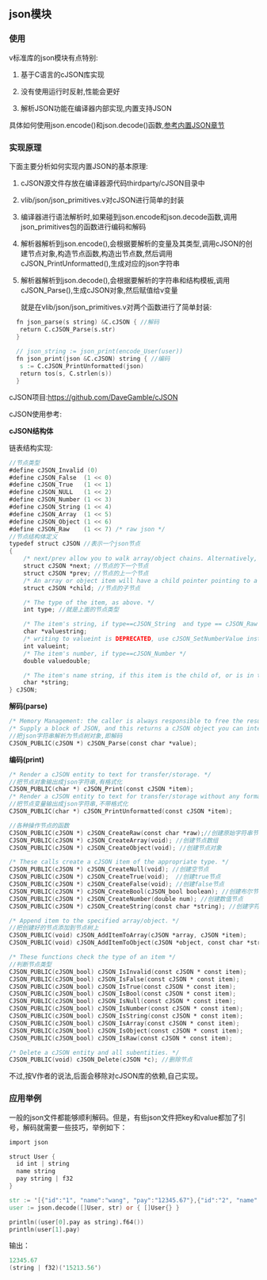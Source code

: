 ## json模块

### 使用

v标准库的json模块有点特别:

1. 基于C语言的cJSON库实现

2. 没有使用运行时反射,性能会更好

3. 解析JSON功能在编译器内部实现,内置支持JSON

具体如何使用json.encode()和json.decode()函数,[参考内置JSON章节](./json.md)

### 实现原理

下面主要分析如何实现内置JSON的基本原理:

1. cJSON源文件存放在编译器源代码thirdparty/cJSON目录中

2. vlib/json/json_primitives.v对cJSON进行简单的封装

3. 编译器进行语法解析时,如果碰到json.encode和json.decode函数,调用json_primitives包的函数进行编码和解码

4. 解析器解析到json.encode(),会根据要解析的变量及其类型,调用cJSON的创建节点对象,构造节点函数,构造出节点数,然后调用cJSON_PrintUnformatted(),生成对应的json字符串

5. 解析器解析到json.decode(),会根据要解析的字符串和结构模板,调用cJSON_Parse(),生成cJSON对象,然后赋值给v变量

   就是在vlib/json/json_primitives.v对两个函数进行了简单封装:

 ```v
   fn json_parse(s string) &C.cJSON { //解码
   	return C.cJSON_Parse(s.str)
   }
   
   // json_string := json_print(encode_User(user)) 
   fn json_print(json &C.cJSON) string { //编码
   	s := C.cJSON_PrintUnformatted(json)
   	return tos(s, C.strlen(s))
   }
 ```

   

cJSON项目:https://github.com/DaveGamble/cJSON

cJSON使用参考:

**cJSON结构体**

链表结构实现:

```v
//节点类型
#define cJSON_Invalid (0)
#define cJSON_False  (1 << 0)
#define cJSON_True   (1 << 1)
#define cJSON_NULL   (1 << 2)
#define cJSON_Number (1 << 3)
#define cJSON_String (1 << 4)
#define cJSON_Array  (1 << 5)
#define cJSON_Object (1 << 6)
#define cJSON_Raw    (1 << 7) /* raw json */
//节点结构体定义
typedef struct cJSON //表示一个json节点
{
    /* next/prev allow you to walk array/object chains. Alternatively, use GetArraySize/GetArrayItem/GetObjectItem */
    struct cJSON *next; //节点的下一个节点
    struct cJSON *prev; //节点的上一个节点
    /* An array or object item will have a child pointer pointing to a chain of the items in the array/object. */
    struct cJSON *child; //节点的子节点

    /* The type of the item, as above. */
    int type; //就是上面的节点类型

    /* The item's string, if type==cJSON_String  and type == cJSON_Raw */
    char *valuestring; 
    /* writing to valueint is DEPRECATED, use cJSON_SetNumberValue instead */
    int valueint;
    /* The item's number, if type==cJSON_Number */
    double valuedouble;

    /* The item's name string, if this item is the child of, or is in the list of subitems of an object. */
    char *string;
} cJSON;
```

**解码(parse)**

```v
/* Memory Management: the caller is always responsible to free the results from all variants of cJSON_Parse (with cJSON_Delete) and cJSON_Print (with stdlib free, cJSON_Hooks.free_fn, or cJSON_free as appropriate). The exception is cJSON_PrintPreallocated, where the caller has full responsibility of the buffer. */
/* Supply a block of JSON, and this returns a cJSON object you can interrogate. */
//把json字符串解析为节点树对象,即解码
CJSON_PUBLIC(cJSON *) cJSON_Parse(const char *value);
```

**编码(print)**

```v
/* Render a cJSON entity to text for transfer/storage. */
//把节点对象输出成json字符串,有格式化
CJSON_PUBLIC(char *) cJSON_Print(const cJSON *item);
/* Render a cJSON entity to text for transfer/storage without any formatting. */
//把节点变量输出成json字符串,不带格式化
CJSON_PUBLIC(char *) cJSON_PrintUnformatted(const cJSON *item);
```

```v
//各种操作节点的函数
CJSON_PUBLIC(cJSON *) cJSON_CreateRaw(const char *raw);//创建原始字符串节点
CJSON_PUBLIC(cJSON *) cJSON_CreateArray(void); //创建节点数组
CJSON_PUBLIC(cJSON *) cJSON_CreateObject(void); //创建节点对象

/* These calls create a cJSON item of the appropriate type. */
CJSON_PUBLIC(cJSON *) cJSON_CreateNull(void); //创建空节点
CJSON_PUBLIC(cJSON *) cJSON_CreateTrue(void);  //创建true节点
CJSON_PUBLIC(cJSON *) cJSON_CreateFalse(void); //创建false节点
CJSON_PUBLIC(cJSON *) cJSON_CreateBool(cJSON_bool boolean); //创建布尔节点
CJSON_PUBLIC(cJSON *) cJSON_CreateNumber(double num); //创建数值节点
CJSON_PUBLIC(cJSON *) cJSON_CreateString(const char *string); //创建字符串节点

/* Append item to the specified array/object. */
//把创建好的节点添加到节点树上
CJSON_PUBLIC(void) cJSON_AddItemToArray(cJSON *array, cJSON *item);
CJSON_PUBLIC(void) cJSON_AddItemToObject(cJSON *object, const char *string, cJSON *item);

/* These functions check the type of an item */
//判断节点类型
CJSON_PUBLIC(cJSON_bool) cJSON_IsInvalid(const cJSON * const item);
CJSON_PUBLIC(cJSON_bool) cJSON_IsFalse(const cJSON * const item);
CJSON_PUBLIC(cJSON_bool) cJSON_IsTrue(const cJSON * const item);
CJSON_PUBLIC(cJSON_bool) cJSON_IsBool(const cJSON * const item);
CJSON_PUBLIC(cJSON_bool) cJSON_IsNull(const cJSON * const item);
CJSON_PUBLIC(cJSON_bool) cJSON_IsNumber(const cJSON * const item);
CJSON_PUBLIC(cJSON_bool) cJSON_IsString(const cJSON * const item);
CJSON_PUBLIC(cJSON_bool) cJSON_IsArray(const cJSON * const item);
CJSON_PUBLIC(cJSON_bool) cJSON_IsObject(const cJSON * const item);
CJSON_PUBLIC(cJSON_bool) cJSON_IsRaw(const cJSON * const item);

/* Delete a cJSON entity and all subentities. */
CJSON_PUBLIC(void) cJSON_Delete(cJSON *c); //删除节点


```

不过,按V作者的说法,后面会移除对cJSON库的依赖,自己实现。

### 应用举例
一般的json文件都能够顺利解码。但是，有些json文件把key和value都加了引号，解码就需要一些技巧，举例如下：
```v
import json

struct User {
  id int | string
  name string 
  pay string | f32
}

str := '[{"id":"1", "name":"wang", "pay":"12345.67"},{"id":"2", "name": "li", "pay":"15213.56"}]'
user := json.decode([]User, str) or { []User{} }

println((user[0].pay as string).f64())
println(user[1].pay)
```
输出：
```v
12345.67
(string | f32)('15213.56')
```
